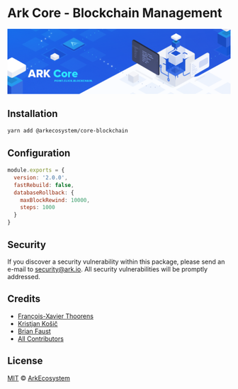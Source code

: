 # Ark Core - Blockchain Management

<p align="center">
    <img src="../../banner.png" />
</p>

## Installation

```bash
yarn add @arkecosystem/core-blockchain
```

## Configuration

```js
module.exports = {
  version: '2.0.0',
  fastRebuild: false,
  databaseRollback: {
    maxBlockRewind: 10000,
    steps: 1000
  }
}
```

## Security

If you discover a security vulnerability within this package, please send an e-mail to security@ark.io. All security vulnerabilities will be promptly addressed.

## Credits

- [François-Xavier Thoorens](https://github.com/fix)
- [Kristjan Košič](https://github.com/kristjank)
- [Brian Faust](https://github.com/faustbrian)
- [All Contributors](../../../../contributors)

## License

[MIT](LICENSE) © [ArkEcosystem](https://ark.io)
